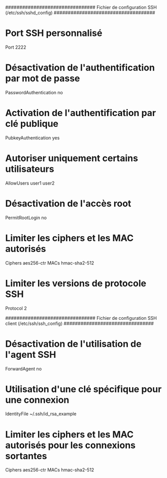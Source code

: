  ################################ Fichier de configuration SSH (/etc/ssh/sshd_config) ####################################

# Port SSH personnalisé
Port 2222

# Désactivation de l'authentification par mot de passe
PasswordAuthentication no

# Activation de l'authentification par clé publique
PubkeyAuthentication yes

# Autoriser uniquement certains utilisateurs
AllowUsers user1 user2

# Désactivation de l'accès root
PermitRootLogin no

# Limiter les ciphers et les MAC autorisés
Ciphers aes256-ctr
MACs hmac-sha2-512

# Limiter les versions de protocole SSH
Protocol 2

 ################################  Fichier de configuration SSH client (/etc/ssh/ssh_config)  ################################ 
# Désactivation de l'utilisation de l'agent SSH
ForwardAgent no

# Utilisation d'une clé spécifique pour une connexion
IdentityFile ~/.ssh/id_rsa_example

# Limiter les ciphers et les MAC autorisés pour les connexions sortantes
Ciphers aes256-ctr
MACs hmac-sha2-512